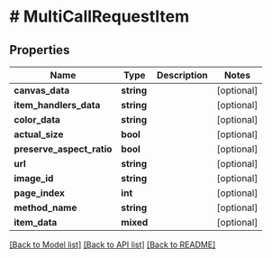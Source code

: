 # # MultiCallRequestItem

## Properties

Name | Type | Description | Notes
------------ | ------------- | ------------- | -------------
**canvas_data** | **string** |  | [optional]
**item_handlers_data** | **string** |  | [optional]
**color_data** | **string** |  | [optional]
**actual_size** | **bool** |  | [optional]
**preserve_aspect_ratio** | **bool** |  | [optional]
**url** | **string** |  | [optional]
**image_id** | **string** |  | [optional]
**page_index** | **int** |  | [optional]
**method_name** | **string** |  | [optional]
**item_data** | **mixed** |  | [optional]

[[Back to Model list]](../../README.md#models) [[Back to API list]](../../README.md#endpoints) [[Back to README]](../../README.md)
